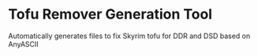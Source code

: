 # Tofu Remover Generation Tool

Automatically generates files to fix Skyrim tofu for DDR and DSD based on AnyASCII